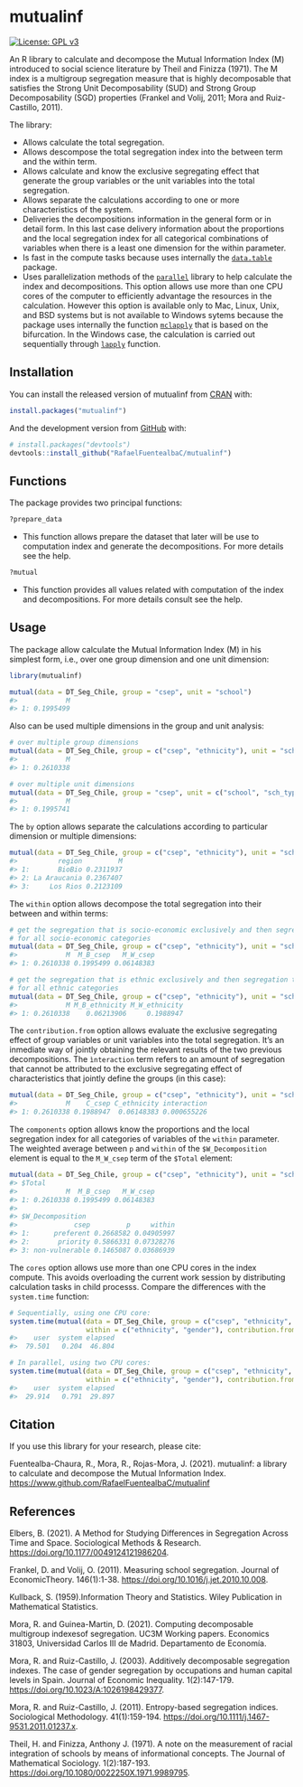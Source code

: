 
<!-- README.md is generated from README.Rmd. Please edit that file -->

# mutualinf

<!-- badges: start -->

[![License: GPL
v3](https://img.shields.io/badge/License-GPLv3-blue.svg)](https://www.gnu.org/licenses/gpl-3.0)
<!-- badges: end -->

An R library to calculate and decompose the Mutual Information Index (M)
introduced to social science literature by Theil and Finizza (1971). The
M index is a multigroup segregation measure that is highly decomposable
that satisfies the Strong Unit Decomposability (SUD) and Strong Group
Decomposability (SGD) properties (Frankel and Volij, 2011; Mora and
Ruiz-Castillo, 2011).

The library:

  - Allows calculate the total segregation.
  - Allows descompose the total segregation index into the between term
    and the within term.
  - Allows calculate and know the exclusive segregating effect that
    generate the group variables or the unit variables into the total
    segregation.
  - Allows separate the calculations according to one or more
    characteristics of the system.
  - Deliveries the decompositions information in the general form or in
    detail form. In this last case delivery information about the
    proportions and the local segregation index for all categorical
    combinations of variables when there is a least one dimension for
    the within parameter.
  - Is fast in the compute tasks because uses internally the
    [`data.table`](https://CRAN.R-project.org/package=data.table)
    package.
  - Uses parallelization methods of the
    [`parallel`](https://stat.ethz.ch/R-manual/R-devel/library/parallel/doc/parallel.pdf)
    library to help calculate the index and decompositions. This option
    allows use more than one CPU cores of the computer to efficiently
    advantage the resources in the calculation. However this option is
    available only to Mac, Linux, Unix, and BSD systems but is not
    available to Windows sytems because the package uses internally the
    function
    [`mclapply`](https://www.rdocumentation.org/packages/parallel/versions/3.4.1/topics/mclapply)
    that is based on the bifurcation. In the Windows case, the
    calculation is carried out sequentially through
    [`lapply`](https://www.rdocumentation.org/packages/base/versions/3.6.2/topics/lapply)
    function.

## Installation

You can install the released version of mutualinf from
[CRAN](https://CRAN.R-project.org) with:

``` r
install.packages("mutualinf")
```

And the development version from [GitHub](https://github.com/) with:

``` r
# install.packages("devtools")
devtools::install_github("RafaelFuentealbaC/mutualinf")
```

## Functions

The package provides two principal functions:

``` r
?prepare_data 
```

  - This function allows prepare the dataset that later will be use to
    computation index and generate the decompositions. For more details
    see the help.

<!-- end list -->

``` r
?mutual
```

  - This function provides all values related with computation of the
    index and decompositions. For more details consult see the help.

## Usage

The package allow calculate the Mutual Information Index (M) in his
simplest form, i.e., over one group dimension and one unit dimension:

``` r
library(mutualinf)

mutual(data = DT_Seg_Chile, group = "csep", unit = "school")
#>            M
#> 1: 0.1995499
```

Also can be used multiple dimensions in the group and unit analysis:

``` r
# over multiple group dimensions
mutual(data = DT_Seg_Chile, group = c("csep", "ethnicity"), unit = "school")
#>            M
#> 1: 0.2610338

# over multiple unit dimensions
mutual(data = DT_Seg_Chile, group = "csep", unit = c("school", "sch_type"))
#>            M
#> 1: 0.1995741
```

The `by` option allows separate the calculations according to particular
dimension or multiple
dimensions:

``` r
mutual(data = DT_Seg_Chile, group = c("csep", "ethnicity"), unit = "school", by = "region")
#>          region         M
#> 1:       BioBio 0.2311937
#> 2: La Araucania 0.2367407
#> 3:     Los Rios 0.2123109
```

The `within` option allows decompose the total segregation into their
between and within
terms:

``` r
# get the segregation that is socio-economic exclusively and then segregation that is ethnic exclusively
# for all socio-economic categories
mutual(data = DT_Seg_Chile, group = c("csep", "ethnicity"), unit = "school", within = "csep")
#>            M  M_B_csep   M_W_csep
#> 1: 0.2610338 0.1995499 0.06148383

# get the segregation that is ethnic exclusively and then segregation that is socio-economic exclusively
# for all ethnic categories
mutual(data = DT_Seg_Chile, group = c("csep", "ethnicity"), unit = "school", within = "ethnicity")
#>            M M_B_ethnicity M_W_ethnicity
#> 1: 0.2610338    0.06213906     0.1988947
```

The `contribution.from` option allows evaluate the exclusive segregating
effect of group variables or unit variables into the total segregation.
It’s an inmediate way of jointly obtaining the relevant results of the
two previous decompositions. The `ìnteraction` term refers to an amount
of segregation that cannot be attributed to the exclusive segregating
effect of characteristics that jointly define the groups (in this
case):

``` r
mutual(data = DT_Seg_Chile, group = c("csep", "ethnicity"), unit = "school", contribution.from = "group_vars")
#>            M    C_csep C_ethnicity interaction
#> 1: 0.2610338 0.1988947  0.06148383 0.000655226
```

The `components` option allows know the proportions and the local
segregation index for all categories of variables of the `within`
parameter. The weighted average between `p` and `within` of the
`$W_Decomposition` element is equal to the `M_W_csep` term of the
`$Total`
element:

``` r
mutual(data = DT_Seg_Chile, group = c("csep", "ethnicity"), unit = "school", within = "csep", components = TRUE)
#> $Total
#>            M  M_B_csep   M_W_csep
#> 1: 0.2610338 0.1995499 0.06148383
#> 
#> $W_Decomposition
#>              csep         p     within
#> 1:      preferent 0.2668582 0.04905997
#> 2:       priority 0.5866331 0.07328276
#> 3: non-vulnerable 0.1465087 0.03686939
```

The `cores` option allows use more than one CPU cores in the index
compute. This avoids overloading the current work session by
distributing calculation tasks in child processs. Compare the
differences with the `system.time` function:

``` r
# Sequentially, using one CPU core:
system.time(mutual(data = DT_Seg_Chile, group = c("csep", "ethnicity", "gender"), unit = c("school", "sch_type", "rural"),
                   within = c("ethnicity", "gender"), contribution.from = "unit_vars", components = TRUE))
#>    user  system elapsed 
#>  79.501   0.204  46.804

# In parallel, using two CPU cores:
system.time(mutual(data = DT_Seg_Chile, group = c("csep", "ethnicity", "gender"), unit = c("school", "sch_type", "rural"),
                   within = c("ethnicity", "gender"), contribution.from = "unit_vars", components = TRUE, cores = 2))
#>    user  system elapsed 
#>  29.914   0.791  29.897
```

## Citation

If you use this library for your research, please cite:

Fuentealba-Chaura, R., Mora, R., Rojas-Mora, J. (2021). mutualinf: a
library to calculate and decompose the Mutual Information Index.
<https://www.github.com/RafaelFuentealbaC/mutualinf>

## References

Elbers, B. (2021). A Method for Studying Differences in Segregation
Across Time and Space. Sociological Methods & Research.
<https://doi.org/10.1177/0049124121986204>.

Frankel, D. and Volij, O. (2011). Measuring school segregation. Journal
of EconomicTheory. 146(1):1-38.
<https://doi.org/10.1016/j.jet.2010.10.008>.

Kullback, S. (1959).Information Theory and Statistics. Wiley Publication
in Mathematical Statistics.

Mora, R. and Guinea-Martin, D. (2021). Computing decomposable multigroup
indexesof segregation. UC3M Working papers. Economics 31803, Universidad
Carlos III de Madrid. Departamento de Economía.

Mora, R. and Ruiz-Castillo, J. (2003). Additively decomposable
segregation indexes. The case of gender segregation by occupations and
human capital levels in Spain. Journal of Economic Inequality.
1(2):147-179. <https://doi.org/10.1023/A:1026198429377>.

Mora, R. and Ruiz-Castillo, J. (2011). Entropy-based segregation
indices. Sociological Methodology. 41(1):159-194.
<https://doi.org/10.1111/j.1467-9531.2011.01237.x>.

Theil, H. and Finizza, Anthony J. (1971). A note on the measurement of
racial integration of schools by means of informational concepts. The
Journal of Mathematical Sociology. 1(2):187-193.
<https://doi.org/10.1080/0022250X.1971.9989795>.
